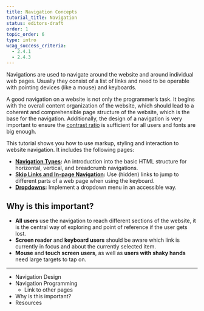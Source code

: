 ```yaml
---
title: Navigation Concepts
tutorial_title: Navigation
status: editors-draft
order: 1
topic_order: 6
type: intro
wcag_success_criteria:
  - 2.4.1
  - 2.4.3
---
```


Navigations are used to navigate around the website and around individual web pages. Usually they consist of a list of links and need to be operable with pointing devices (like a mouse) and keyboards.

A good navigation on a website is not only the programmer’s task. It begins with the overall content organization of the website, which should lead to a coherent and comprehensible page structure of the website, which is the base for the navigation. Additionally, the design of a navigation is very important to ensure the [contrast ratio](/fundamentals/color.html) is sufficient for all users and fonts are big enough.

This tutorial shows you how to use markup, styling and interaction to website navigation. It includes the following pages:

* **[Navigation Types](types.html):** An introduction into the basic HTML structure for horizontal, vertical, and breadcrumb navigations.
* **[Skip Links and In-page Navigation](in-page.html):** Use (hidden) links to jump to different parts of a web page when using the keyboard.
* **[Dropdowns](dropdowns.html):** Implement a dropdown menu in an accessible way.

## Why is this important?

* **All users** use the navigation to reach different sections of the website, it is the central way of exploring and point of reference if the user gets lost.
* **Screen reader** and **keyboard users** should be aware which link is currently in focus and about the currently selected item.
* **Mouse** and **touch screen users**, as well as **users with shaky hands** need large targets to tap on.


***

* Navigation Design
* Navigation Programming
  * Link to other pages
* Why is this important?
* Resources
